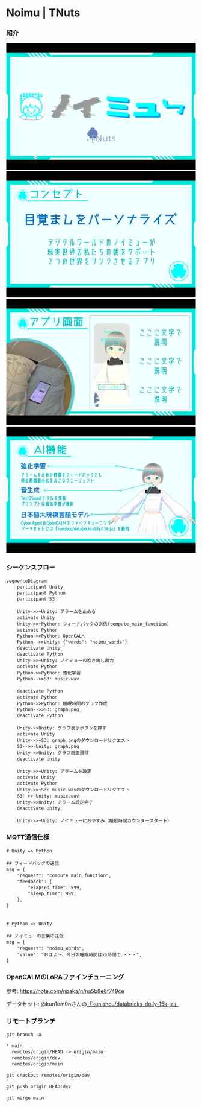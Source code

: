 # Noimu | TNuts

### 紹介

![](./doc/slide1.png)
![](./doc/slide2.png)
![](./doc/slide3.png)
![](./doc/slide4.png)

### シーケンスフロー
```mermaid
sequenceDiagram
    participant Unity
    participant Python
    participant S3

    Unity->>+Unity: アラームを止める
    activate Unity
    Unity->>+Python: フィードバックの送信(compute_main_function)
    activate Python
    Python->>Python: OpenCALM
    Python-->>Unity: {"words": "noimu_words"}
    deactivate Unity
    deactivate Python
    Unity->>+Unity: ノイミューの吹き出し出力
    activate Python
    Python->>Python: 強化学習
    Python-->>S3: music.wav

    deactivate Python
    activate Python
    Python->>Python: 睡眠時間のグラフ作成
    Python-->>S3: graph.png
    deactivate Python

    Unity->>Unity: グラフ表示ボタンを押す
    activate Unity
    Unity->>+S3: graph.pngのダウンロードリクエスト
    S3-->>-Unity: graph.png
    Unity->>Unity: グラフ画面遷移
    deactivate Unity

    Unity->>+Unity: アラームを設定
    activate Unity
    activate Python
    Unity->>+S3: music.wavのダウンロードリクエスト
    S3-->>-Unity: music.wav
    Unity->>Unity: アラーム設定完了
    deactivate Unity

    Unity->>+Unity: ノイミューにおやすみ（睡眠時間カウンタースタート）
```

### MQTT通信仕様

```
# Unity => Python

## フィードバックの送信
msg = {
    "request": "compute_main_function",
    "feedback": {
        "elapsed_time": 999,
        "sleep_time": 999,
    },
}


# Python => Unity

## ノイミューの言葉の送信
msg = {
    "request": "noimu_words",
    "value": "おはよ〜、今日の睡眠時間はxx時間で、・・・",
}
```

### OpenCALMのLoRAファインチューニング

参考:
https://note.com/npaka/n/na5b8e6f749ce

データセット: @kun1em0nさんの[「kunishou/databricks-dolly-15k-ja」](https://github.com/kunishou/databricks-dolly-15k-ja)


### リモートブランチ
```
git branch -a
```

```
* main
  remotes/origin/HEAD -> origin/main
  remotes/origin/dev
  remotes/origin/main
```

```
git checkout remotes/origin/dev
```

```
git push origin HEAD:dev
```

```
git merge main
```